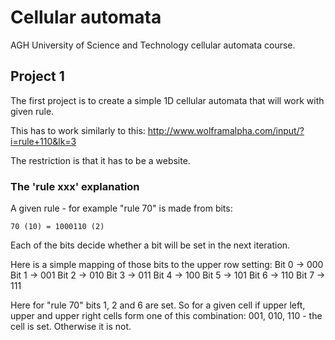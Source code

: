 # Cellular automata
AGH University of Science and Technology cellular automata course.

## Project 1

The first project is to create a simple 1D cellular automata that will work with given rule.

This has to work similarly to this: http://www.wolframalpha.com/input/?i=rule+110&lk=3

The restriction is that it has to be a website.

### The 'rule xxx' explanation

A given rule - for example "rule 70" is made from bits:
```
70 (10) = 1000110 (2)
```

Each of the bits decide whether a bit will be set in the next iteration.

Here is a simple mapping of those bits to the upper row setting:
Bit 0 -> 000
Bit 1 -> 001
Bit 2 -> 010
Bit 3 -> 011
Bit 4 -> 100
Bit 5 -> 101
Bit 6 -> 110
Bit 7 -> 111

Here for "rule 70" bits 1, 2 and 6 are set.
So for a given cell if upper left, upper and upper right cells form one of this combination: 001, 010, 110 - the cell is set. Otherwise it is not.
